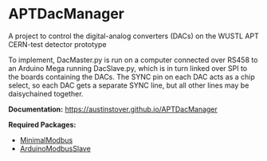 # APTDacManager
A project to control the digital-analog converters (DACs) on the WUSTL APT CERN-test detector prototype

To implement, DacMaster.py is run on a computer connected over RS458 to an Arduino Mega running DacSlave.py, which is in turn linked over SPI to the boards containing the DACs. The SYNC pin on each DAC acts as a chip select, so each DAC gets a separate SYNC line, but all other lines may be daisychained together.

**Documentation:** <https://austinstover.github.io/APTDacManager>

**Required Packages:**
  - [MinimalModbus](https://github.com/pyhys/minimalmodbus)
  - [ArduinoModbusSlave](https://github.com/yaacov/ArduinoModbusSlave)